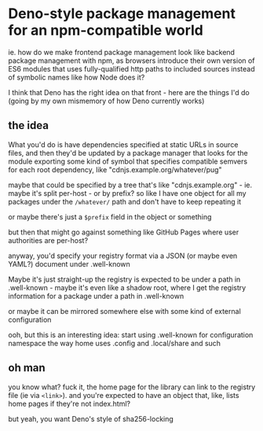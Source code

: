 # Deno-style package management for an npm-compatible world

ie. how do we make frontend package management look like backend package management with npm, as browsers introduce their own version of ES6 modules that uses fully-qualified http paths to included sources instead of symbolic names like how Node does it?

I think that Deno has the right idea on that front - here are the things I'd do (going by my own mismemory of how Deno currently works)

## the idea

What you'd do is have dependencies specified at static URLs in source files, and then they'd be updated by a package manager that looks for the module exporting some kind of symbol that specifies compatible semvers for each root dependency, like "cdnjs.example.org/whatever/pug"

maybe that could be specified by a tree that's like "cdnjs.example.org" - ie. maybe it's split per-host - or by prefix? so like I have one object for all my packages under the `/whatever/` path and don't have to keep repeating it

or maybe there's just a `$prefix` field in the object or something

but then that might go against something like GitHub Pages where user authorities are per-host?

anyway, you'd specify your registry format via a JSON (or maybe even YAML?) document under .well-known

Maybe it's just straight-up the registry is expected to be under a path in .well-known - maybe it's even like a shadow root, where I get the registry information for a package under a path in .well-known

or maybe it can be mirrored somewhere else with some kind of external configuration

ooh, but this is an interesting idea: start using .well-known for configuration namespace the way home uses .config and .local/share and such

## oh man

you know what? fuck it, the home page for the library can link to the registry file (ie via `<link>`). and you're expected to have an object that, like, lists home pages if they're not index.html?

but yeah, you want Deno's style of sha256-locking
